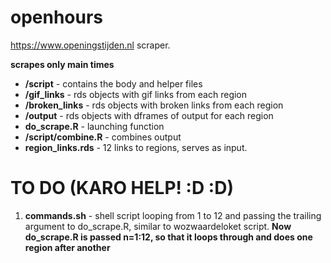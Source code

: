 # openhours
https://www.openingstijden.nl scraper.

**scrapes only main times**

* **/script** - contains the body and helper files
* **/gif_links** - rds objects with gif links from each region
* **/broken_links** - rds objects with broken links from each region
* **/output** - rds objects with dframes of output for each region
* **do_scrape.R** - launching function
* **/script/combine.R** - combines output
* **region_links.rds** - 12 links to regions, serves as input.

# TO DO (KARO HELP! :D :D)

1. **commands.sh** - shell script looping from 1 to 12 and passing the trailing argument to do_scrape.R, similar to wozwaardeloket script. **Now do_scrape.R is passed n=1:12, so that it loops through and does one region after another** 
